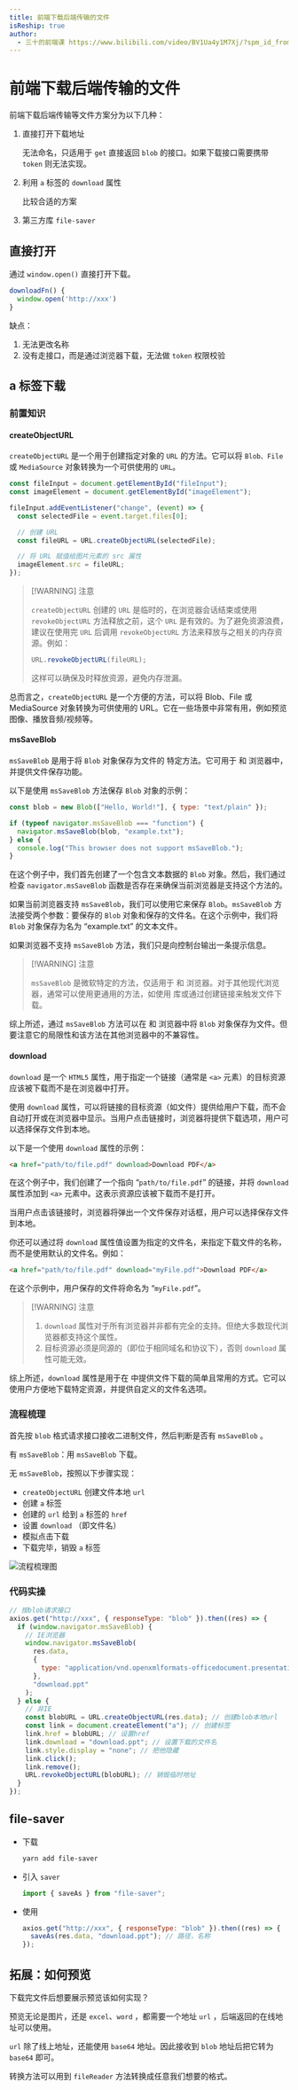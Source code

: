 ```yaml
---
title: 前端下载后端传输的文件
isReship: true
author:
  - 三十的前端课 https://www.bilibili.com/video/BV1Ua4y1M7Xj/?spm_id_from=333.1387.search.video_card.click
---
```


# 前端下载后端传输的文件

前端下载后端传输等文件方案分为以下几种：

1. 直接打开下载地址

   无法命名，只适用于 `get` 直接返回 `blob` 的接口。如果下载接口需要携带 `token` 则无法实现。

2. 利用 `a` 标签的 `download` 属性

   比较合适的方案

3. 第三方库 `file-saver`

## 直接打开

通过 `window.open()` 直接打开下载。

```js
downloadFn() {
  window.open('http://xxx')
}
```

缺点：

1. 无法更改名称
2. 没有走接口，而是通过浏览器下载，无法做 `token` 权限校验

## a 标签下载

### 前置知识

#### createObjectURL

`createObjectURL` 是一个用于创建指定对象的 `URL` 的方法。它可以将 `Blob、File` 或 `MediaSource` 对象转换为一个可供使用的 `URL`。

```js
const fileInput = document.getElementById("fileInput");
const imageElement = document.getElementById("imageElement");

fileInput.addEventListener("change", (event) => {
  const selectedFile = event.target.files[0];

  // 创建 URL
  const fileURL = URL.createObjectURL(selectedFile);

  // 将 URL 赋值给图片元素的 src 属性
  imageElement.src = fileURL;
});
```

> [!WARNING] 注意
>
> `createObjectURL` 创建的 `URL` 是临时的，在浏览器会话结束或使用 `revokeObjectURL` 方法释放之前，这个 `URL` 是有效的。为了避免资源浪费，建议在使用完 `URL` 后调用 `revokeObjectURL` 方法来释放与之相关的内存资源。例如：
>
> ```js
> URL.revokeObjectURL(fileURL);
> ```
>
> 这样可以确保及时释放资源，避免内存泄漏。

总而言之，`createObjectURL` 是一个方便的方法，可以将 Blob、File 或 MediaSource 对象转换为可供使用的 URL。它在一些场景中非常有用，例如预览图像、播放音频/视频等。

#### msSaveBlob

`msSaveBlob` 是用于将 `Blob` 对象保存为文件的 <SpecialWords text="Microsoft" /> 特定方法。它可用于 <SpecialWords text="Internet Explorer" /> 和 <SpecialWords text="Microsoft Edge" /> 浏览器中，并提供文件保存功能。

以下是使用 `msSaveBlob` 方法保存 `Blob` 对象的示例：

```js
const blob = new Blob(["Hello, World!"], { type: "text/plain" });

if (typeof navigator.msSaveBlob === "function") {
  navigator.msSaveBlob(blob, "example.txt");
} else {
  console.log("This browser does not support msSaveBlob.");
}
```

在这个例子中，我们首先创建了一个包含文本数据的 `Blob` 对象。然后，我们通过检查 `navigator.msSaveBlob` 函数是否存在来确保当前浏览器是支持这个方法的。

如果当前浏览器支持 `msSaveBlob`，我们可以使用它来保存 `Blob`。`msSaveBlob` 方法接受两个参数：要保存的 `Blob` 对象和保存的文件名。在这个示例中，我们将 `Blob` 对象保存为名为 “example.txt” 的文本文件。

如果浏览器不支持 `msSaveBlob` 方法，我们只是向控制台输出一条提示信息。

> [!WARNING] 注意
>
> `msSaveBlob` 是微软特定的方法，仅适用于 <SpecialWords text="Internet Explorer" /> 和 <SpecialWords text="Microsoft Edge" /> 浏览器。对于其他现代浏览器，通常可以使用更通用的方法，如使用 <SpecialWords text="FileSaver.js" /> 库或通过创建链接来触发文件下载。

综上所述，通过 `msSaveBlob` 方法可以在 <SpecialWords text="Internet Explorer" /> 和 <SpecialWords text="Microsoft Edge" /> 浏览器中将 `Blob` 对象保存为文件。但要注意它的局限性和该方法在其他浏览器中的不兼容性。

#### download

`download` 是一个 `HTML5` 属性，用于指定一个链接（通常是 `<a>` 元素）的目标资源应该被下载而不是在浏览器中打开。

使用 `download` 属性，可以将链接的目标资源（如文件）提供给用户下载，而不会自动打开或在浏览器中显示。当用户点击链接时，浏览器将提供下载选项，用户可以选择保存文件到本地。

以下是一个使用 `download` 属性的示例：

```html
<a href="path/to/file.pdf" download>Download PDF</a>
```

在这个例子中，我们创建了一个指向 “`path/to/file.pdf`” 的链接，并将 `download` 属性添加到 `<a>` 元素中。这表示资源应该被下载而不是打开。

当用户点击该链接时，浏览器将弹出一个文件保存对话框，用户可以选择保存文件到本地。

你还可以通过将 `download` 属性值设置为指定的文件名，来指定下载文件的名称，而不是使用默认的文件名。例如：

```html
<a href="path/to/file.pdf" download="myFile.pdf">Download PDF</a>
```

在这个示例中，用户保存的文件将命名为 “`myFile.pdf`”。

> [!WARNING] 注意
>
> 1. `download` 属性对于所有浏览器并非都有完全的支持。但绝大多数现代浏览器都支持这个属性。
> 2. 目标资源必须是同源的（即位于相同域名和协议下），否则 `download` 属性可能无效。

综上所述，`download` 属性是用于在 <SpecialWords text="HTML" /> 中提供文件下载的简单且常用的方式。它可以使用户方便地下载特定资源，并提供自定义的文件名选项。

### 流程梳理

首先按 `blob` 格式请求接口接收二进制文件，然后判断是否有 `msSaveBlob` 。

有 `msSaveBlob`：用 `msSaveBlob` 下载。

无 `msSaveBlob`，按照以下步骤实现：

- `createObjectURL` 创建文件本地 `url`
- 创建 `a` 标签
- 创建的 `url` 给到 `a` 标签的 `href`
- 设置 `download` （即文件名）
- 模拟点击下载
- 下载完毕，销毁 `a` 标签

![流程梳理图](https://pic1.imgdb.cn/item/67e972440ba3d5a1d7e6eaf1.png)

### 代码实操

```js
// 按blob请求接口
axios.get("http://xxx", { responseType: "blob" }).then((res) => {
  if (window.navigator.msSaveBlob) {
    // IE浏览器
    window.navigator.msSaveBlob(
      res.data,
      {
        type: "application/vnd.openxmlformats-officedocument.presentationml.presentation",
      },
      "download.ppt"
    );
  } else {
    // 非IE
    const blobURL = URL.createObjectURL(res.data); // 创建blob本地url
    const link = document.createElement("a"); // 创建标签
    link.href = blobURL; // 设置href
    link.download = "download.ppt"; // 设置下载的文件名
    link.style.display = "none"; // 把他隐藏
    link.click();
    link.remove();
    URL.revokeObjectURL(blobURL); // 销毁临时地址
  }
});
```

## file-saver

- 下载

  ```sh
  yarn add file-saver
  ```

- 引入 `saver`

  ```js
  import { saveAs } from "file-saver";
  ```

- 使用

  ```js
  axios.get("http://xxx", { responseType: "blob" }).then((res) => {
    saveAs(res.data, "download.ppt"); // 路径，名称
  });
  ```

## 拓展：如何预览

下载完文件后想要展示预览该如何实现？

预览无论是图片，还是 `excel`、`word` ，都需要一个地址 `url` ，后端返回的在线地址可以使用。

`url` 除了线上地址，还能使用 `base64` 地址。因此接收到 `blob` 地址后把它转为 `base64` 即可。

转换方法可以用到 `fileReader` 方法转换成任意我们想要的格式。
